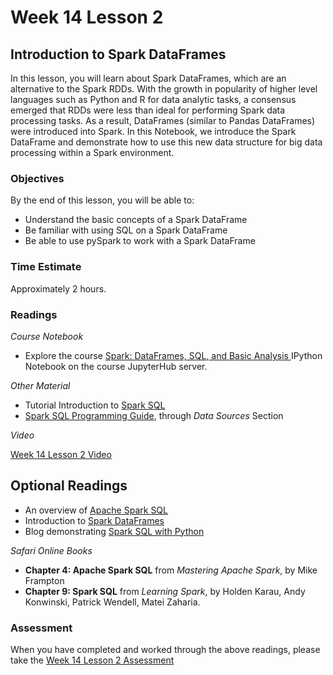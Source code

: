 # Week 14 Lesson 2 #
## Introduction to Spark DataFrames ##

In this lesson, you will learn about Spark DataFrames, which are an alternative to the Spark RDDs. With the growth in popularity of higher level languages such as Python and R for data analytic tasks, a consensus emerged that RDDs were less than ideal for performing Spark data processing tasks. As a result, DataFrames (similar to Pandas DataFrames) were introduced into Spark. In this Notebook, we introduce the Spark DataFrame and demonstrate how to use this new data structure for big data processing within a Spark environment.

### Objectives ###

By the end of this lesson, you will be able to:

- Understand the basic concepts of a Spark DataFrame
- Be familiar with using SQL on a Spark DataFrame 
- Be able to use pySpark to work with a Spark DataFrame

### Time Estimate ###

Approximately 2 hours.

### Readings ####

_Course Notebook_

- Explore the course [Spark: DataFrames, SQL, and Basic Analysis ][l2nb] IPython Notebook on the course JupyterHub server.

_Other Material_

- Tutorial Introduction to [Spark SQL][tiss]
- [Spark SQL Programming Guide][sspg], through _Data Sources_ Section

_Video_

[Week 14 Lesson 2 Video][lv]

## Optional Readings ##

- An overview of [Apache Spark SQL][oass]
- Introduction to [Spark DataFrames][isd]
- Blog demonstrating [Spark SQL with Python][bssp]

_Safari Online Books_

- **Chapter 4: Apache Spark SQL** from _Mastering Apache Spark_, by Mike Frampton
- **Chapter 9: Spark SQL** from _Learning Spark_, by Holden Karau, Andy Konwinski, Patrick Wendell, Matei Zaharia.

### Assessment ###

When you have completed and worked through the above readings, please take the [Week 14 Lesson 2 Assessment][la]

[l2nb]: ../notebooks/sparkdf.ipynb
[la]: https://learn.illinois.edu/mod/quiz/
[lv]: https://mediaspace.illinois.edu/media/w14l2/1_f3eue976

[oass]: http://www.infoq.com/articles/apache-spark-sql
[sspg]: https://spark.apache.org/docs/latest/sql-programming-guide.html

[tiss]: http://www.tutorialspoint.com/spark_sql/spark_sql_introduction.htm

[isd]: https://databricks.com/blog/2015/02/17/introducing-dataframes-in-spark-for-large-scale-data-science.html

[bssp]: https://www.codementor.io/spark/tutorial/python-spark-sql-dataframes

